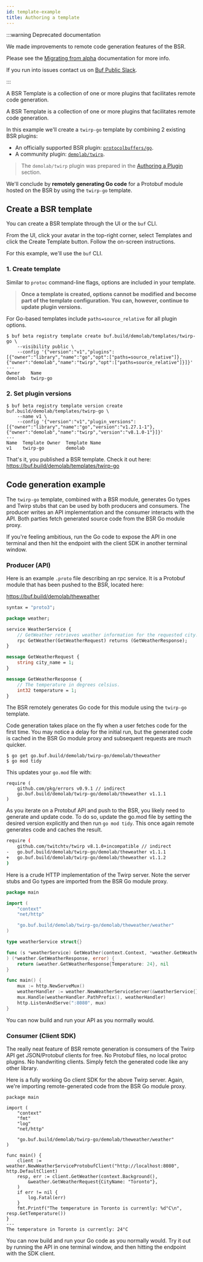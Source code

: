 ```yaml
---
id: template-example
title: Authoring a template
---
```


:::warning Deprecated documentation

We made improvements to remote code generation features of the BSR.

Please see the [Migrating from alpha][how-to] documentation for
more info.

If you run into issues contact us on [Buf Public Slack][buf-slack-link].

:::

A BSR Template is a collection of one or more plugins that facilitates remote
code generation.

A BSR Template is a collection of one or more plugins that facilitates remote
code generation.

In this example we'll create a `twirp-go` template by combining 2 existing BSR
plugins:

- An officially supported BSR plugin:
  [`protocolbuffers/go`](https://buf.build/protocolbuffers/plugins/go).
- A community plugin:
  [`demolab/twirp`](https://buf.build/demolab/plugins/twirp).

> The `demolab/twirp` plugin was prepared in the
> [Authoring a Plugin](plugin-example.md) section.

We'll conclude by **remotely generating Go code** for a Protobuf module hosted
on the BSR by using the `twirp-go` template.

## Create a BSR template

You can create a BSR template through the UI or the `buf` CLI.

From the UI, click your avatar in the top-right corner, select Templates and
click the Create Template button. Follow the on-screen instructions.

For this example, we'll use the `buf` CLI.

### 1. Create template

Similar to `protoc` command-line flags, options are included in your template.

> **Once a template is created, options cannot be modified and become part of
> the template configuration. You can, however, continue to update plugin
> versions.**

For Go-based templates include `paths=source_relative` for all plugin options.

```terminal
$ buf beta registry template create buf.build/demolab/templates/twirp-go \
	--visibility public \
	--config '{"version":"v1","plugins":[{"owner":"library","name":"go","opt":["paths=source_relative"]},{"owner":"demolab","name":"twirp","opt":["paths=source_relative"]}]}'
---
Owner    Name
demolab  twirp-go
```

### 2. Set plugin versions

```terminal
$ buf beta registry template version create buf.build/demolab/templates/twirp-go \
	--name v1 \
	--config '{"version":"v1","plugin_versions":[{"owner":"library","name":"go","version":"v1.27.1-1"},{"owner":"demolab","name":"twirp","version":"v8.1.0-1"}]}'
---
Name  Template Owner  Template Name
v1    twirp-go        demolab
```

That's it, you published a BSR template. Check it out here:
https://buf.build/demolab/templates/twirp-go

## Code generation example

The `twirp-go` template, combined with a BSR module, generates Go types and
Twirp stubs that can be used by both producers and consumers. The producer
writes an API implementation and the consumer interacts with the API. Both
parties fetch generated source code from the BSR Go module proxy.

If you're feeling ambitious, run the Go code to expose the API in one terminal
and then hit the endpoint with the client SDK in another terminal window.

### Producer (API)

Here is an example `.proto` file describing an rpc service. It is a Protobuf
module that has been pushed to the BSR, located here:

https://buf.build/demolab/theweather

```proto title="weather.proto"
syntax = "proto3";

package weather;

service WeatherService {
    // GetWeather retrieves weather information for the requested city.
    rpc GetWeather(GetWeatherRequest) returns (GetWeatherResponse);
}

message GetWeatherRequest {
    string city_name = 1;
}

message GetWeatherResponse {
    // The temperature in degrees celsius.
    int32 temperature = 1;
}
```

The BSR remotely generates Go code for this module using the `twirp-go`
template.

Code generation takes place on the fly when a user fetches code for the first
time. You may notice a delay for the initial run, but the generated code is
cached in the BSR Go module proxy and subsequent requests are much quicker.

```terminal
$ go get go.buf.build/demolab/twirp-go/demolab/theweather
$ go mod tidy
```

This updates your `go.mod` file with:

```
require (
	github.com/pkg/errors v0.9.1 // indirect
	go.buf.build/demolab/twirp-go/demolab/theweather v1.1.1
)
```

As you iterate on a Protobuf API and push to the BSR, you likely need to
generate and update code. To do so, update the go.mod file by setting the
desired version explicitly and then run `go mod tidy`. This once again remote
generates code and caches the result.

```sh {4}
require (
	github.com/twitchtv/twirp v8.1.0+incompatible // indirect
- 	go.buf.build/demolab/twirp-go/demolab/theweather v1.1.1
+	go.buf.build/demolab/twirp-go/demolab/theweather v1.1.2
)
```

Here is a crude HTTP implementation of the Twirp server. Note the server stubs
and Go types are imported from the BSR Go module proxy.

```go title="cmd/producer/main.go" {7}
package main

import (
	"context"
	"net/http"

	"go.buf.build/demolab/twirp-go/demolab/theweather/weather"
)

type weatherService struct{}

func (s *weatherService) GetWeather(context.Context, *weather.GetWeatherRequest,
) (*weather.GetWeatherResponse, error) {
	return &weather.GetWeatherResponse{Temperature: 24}, nil
}

func main() {
	mux := http.NewServeMux()
	weatherHandler := weather.NewWeatherServiceServer(&weatherService{})
	mux.Handle(weatherHandler.PathPrefix(), weatherHandler)
	http.ListenAndServe(":8080", mux)
}
```

You can now build and run your API as you normally would.

### Consumer (Client SDK)

The really neat feature of BSR remote generation is consumers of the Twirp API
get JSON/Protobuf clients for free. No Protobuf files, no local protoc plugins.
No handwriting clients. Simply fetch the generated code like any other library.

Here is a fully working Go client SDK for the above Twirp server. Again, we're
importing remote-generated code from the BSR Go module proxy.

```terminal title="cmd/consumer/main.go" {9}
package main

import (
	"context"
	"fmt"
	"log"
	"net/http"

	"go.buf.build/demolab/twirp-go/demolab/theweather/weather"
)

func main() {
	client := weather.NewWeatherServiceProtobufClient("http://localhost:8080", http.DefaultClient)
	resp, err := client.GetWeather(context.Background(),
		&weather.GetWeatherRequest{CityName: "Toronto"},
	)
	if err != nil {
		log.Fatal(err)
	}
	fmt.Printf("The temperature in Toronto is currently: %d°C\n", resp.GetTemperature())
}
---
The temperature in Toronto is currently: 24°C
```

You can now build and run your Go code as you normally would. Try it out by
running the API in one terminal window, and then hitting the endpoint with the
SDK client.

[buf-slack-link]: https://buf.build/links/slack

[how-to]:
/bsr/remote-packages/how-to#templates-removed
